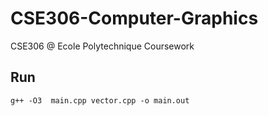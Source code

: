 # CSE306-Computer-Graphics
CSE306 @ Ecole Polytechnique Coursework

## Run
```g++ -O3  main.cpp vector.cpp -o main.out```
